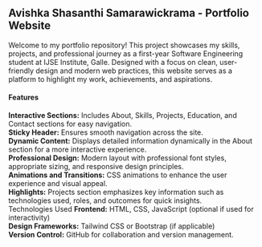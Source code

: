 <h2>Avishka Shasanthi Samarawickrama - Portfolio Website</h2>
Welcome to my portfolio repository! This project showcases my skills, projects, and professional journey as a first-year Software Engineering student at IJSE Institute, Galle. Designed with a focus on clean, user-friendly design and modern web practices, this website serves as a platform to highlight my work, achievements, and aspirations.

<h4>Features</h4>

<b>Interactive Sections:</b> Includes About, Skills, Projects, Education, and Contact sections for easy navigation.<br>
<b>Sticky Header:</b> Ensures smooth navigation across the site.<br>
<b>Dynamic Content:</b> Displays detailed information dynamically in the About section for a more interactive experience.<br>
<b>Professional Design:</b> Modern layout with professional font styles, appropriate sizing, and responsive design principles.<br>
<b>Animations and Transitions:</b> CSS animations to enhance the user experience and visual appeal.<br>
<b>Highlights:</b> Projects section emphasizes key information such as technologies used, roles, and outcomes for quick insights.<br>
Technologies Used
<b>Frontend:</b> HTML, CSS, JavaScript (optional if used for interactivity)<br>
<b>Design Frameworks:</b> Tailwind CSS or Bootstrap (if applicable)<br>
<b>Version Control:</b> GitHub for collaboration and version management.<br>
